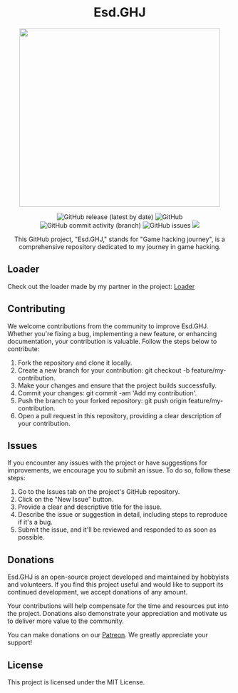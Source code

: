 <h1 align="center">Esd.GHJ</h1>

<p align="center">
  <img src="https://i.imgur.com/2IQzLtv.png" width="450", height="400">
</p>

<p align="center">
  <img src="https://img.shields.io/github/v/release/Emilprivate/Esd.GHJ" alt="GitHub release (latest by date)">
  <img src="https://img.shields.io/github/license/Emilprivate/Esd.GHJ" alt="GitHub">
  <img src="https://img.shields.io/github/commit-activity/t/Emilprivate/Esd.GHJ" alt="GitHub commit activity (branch)">
  <img src="https://img.shields.io/github/issues/Emilprivate/Esd.GHJ" alt="GitHub issues">
  <img src="https://img.shields.io/badge/-c++-black?logo=c%2B%2B&style=social alt="C++20">
</p>

<p align="center">
This GitHub project, "Esd.GHJ," stands for "Game hacking journey", is a comprehensive repository dedicated to my journey in game hacking.
</p>

## Loader
Check out the loader made by my partner in the project: [Loader](https://github.com/okieeee/PZ-Injector)

## Contributing
We welcome contributions from the community to improve Esd.GHJ. Whether you're fixing a bug, implementing a new feature, or enhancing documentation, your contribution is valuable. Follow the steps below to contribute:

1) Fork the repository and clone it locally.
2) Create a new branch for your contribution: git checkout -b feature/my-contribution.
3) Make your changes and ensure that the project builds successfully.
4) Commit your changes: git commit -am 'Add my contribution'.
5) Push the branch to your forked repository: git push origin feature/my-contribution.
6) Open a pull request in this repository, providing a clear description of your contribution.

## Issues
If you encounter any issues with the project or have suggestions for improvements, we encourage you to submit an issue. To do so, follow these steps:

1) Go to the Issues tab on the project's GitHub repository.
2) Click on the "New Issue" button.
3) Provide a clear and descriptive title for the issue.
4) Describe the issue or suggestion in detail, including steps to reproduce if it's a bug.
5) Submit the issue, and it'll be reviewed and responded to as soon as possible.

## Donations
Esd.GHJ is an open-source project developed and maintained by hobbyists and volunteers. If you find this project useful and would like to support its continued development, we accept donations of any amount.

Your contributions will help compensate for the time and resources put into the project. Donations also demonstrate your appreciation and motivate us to deliver more value to the community.

You can make donations on our [Patreon](https://www.patreon.com/redfane). We greatly appreciate your support!

## License
This project is licensed under the MIT License.
